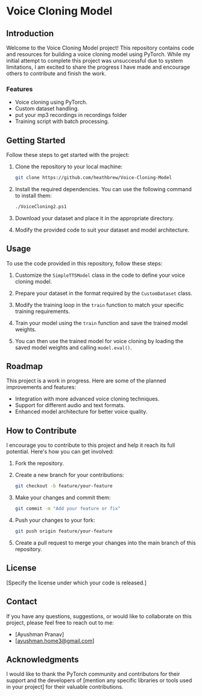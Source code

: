 # Voice Cloning Model

## Introduction

Welcome to the Voice Cloning Model project! This repository contains code and resources for building a voice cloning model using PyTorch. While my initial attempt to complete this project was unsuccessful due to system limitations, I am excited to share the progress I have made and encourage others to contribute and finish the work.

### Features

- Voice cloning using PyTorch.
- Custom dataset handling.
- put your mp3 recordings in recordings folder
- Training script with batch processing.

## Getting Started

Follow these steps to get started with the project:

1. Clone the repository to your local machine:

   ```bash
   git clone https://github.com/heathbrew/Voice-Cloning-Model
   ```

2. Install the required dependencies. You can use the following command to install them:

   ```bash
   ./VoiceCloning2.ps1
   ```

3. Download your dataset and place it in the appropriate directory.

4. Modify the provided code to suit your dataset and model architecture.

## Usage

To use the code provided in this repository, follow these steps:

1. Customize the `SimpleTTSModel` class in the code to define your voice cloning model.

2. Prepare your dataset in the format required by the `CustomDataset` class.

3. Modify the training loop in the `train` function to match your specific training requirements.

4. Train your model using the `train` function and save the trained model weights.

5. You can then use the trained model for voice cloning by loading the saved model weights and calling `model.eval()`.

## Roadmap

This project is a work in progress. Here are some of the planned improvements and features:

- Integration with more advanced voice cloning techniques.
- Support for different audio and text formats.
- Enhanced model architecture for better voice quality.

## How to Contribute

I encourage you to contribute to this project and help it reach its full potential. Here's how you can get involved:

1. Fork the repository.
2. Create a new branch for your contributions:

   ```bash
   git checkout -b feature/your-feature
   ```

3. Make your changes and commit them:

   ```bash
   git commit -m "Add your feature or fix"
   ```

4. Push your changes to your fork:

   ```bash
   git push origin feature/your-feature
   ```

5. Create a pull request to merge your changes into the main branch of this repository.

## License

[Specify the license under which your code is released.]

## Contact

If you have any questions, suggestions, or would like to collaborate on this project, please feel free to reach out to me:

- [Ayushman Pranav]
- [ayushman.home3@gmail.com]

## Acknowledgments

I would like to thank the PyTorch community and contributors for their support and the developers of [mention any specific libraries or tools used in your project] for their valuable contributions.
